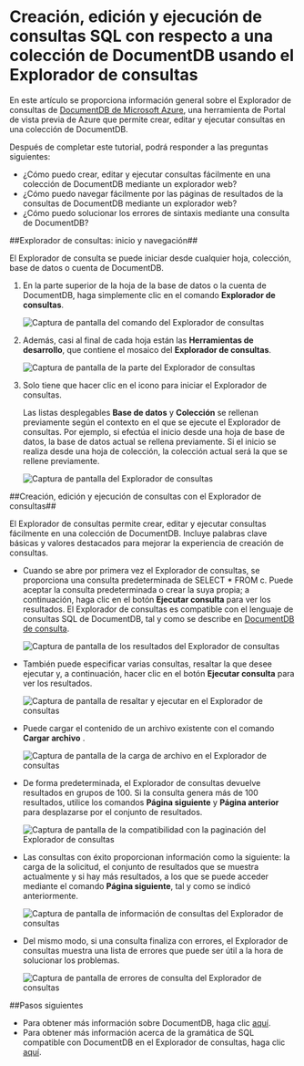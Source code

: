 <properties 
	pageTitle="Creación, edición y ejecución de consultas SQL con respecto a una colección de DocumentDB usando el Explorador de consultas | Azure" 
	description="Obtenga información sobre el Explorador de consultas de DocumentDB, una herramienta del Portal de vista previa de Azure que permite crear, editar y ejecutar consultas SQL con respecto a una colección de DocumentDB." 
	services="documentdb" 
	authors="stephbaron" 
	manager="johnmac" 
	editor="monicar" 
	documentationCenter=""/>

<tags 
	ms.service="documentdb" 
	ms.workload="data-services" 
	ms.tgt_pltfrm="na" 
	ms.devlang="na" 
	ms.topic="get-started-article"
	ms.date="06/10/2015" 
	ms.author="stbaro"/>

# Creación, edición y ejecución de consultas SQL con respecto a una colección de DocumentDB usando el Explorador de consultas #

En este artículo se proporciona información general sobre el Explorador de consultas de [DocumentDB de Microsoft Azure](http://azure.microsoft.com/services/documentdb/), una herramienta de Portal de vista previa de Azure que permite crear, editar y ejecutar consultas en una colección de DocumentDB.

Después de completar este tutorial, podrá responder a las preguntas siguientes:

-	¿Cómo puedo crear, editar y ejecutar consultas fácilmente en una colección de DocumentDB mediante un explorador web?
-	¿Cómo puedo navegar fácilmente por las páginas de resultados de la consultas de DocumentDB mediante un explorador web?
-	¿Cómo puedo solucionar los errores de sintaxis mediante una consulta de DocumentDB? 

##<a id="Launch"></a>Explorador de consultas: inicio y navegación##

El Explorador de consulta se puede iniciar desde cualquier hoja, colección, base de datos o cuenta de DocumentDB.
  
1. En la parte superior de la hoja de la base de datos o la cuenta de DocumentDB, haga simplemente clic en el comando **Explorador de consultas**.

	![Captura de pantalla del comando del Explorador de consultas](./media/documentdb-query-collections-query-explorer/queryexplorercommand.png)

2. Además, casi al final de cada hoja están las **Herramientas de desarrollo**, que contiene el mosaico del **Explorador de consultas**.
	
	![Captura de pantalla de la parte del Explorador de consultas](./media/documentdb-query-collections-query-explorer/queryexplorerpart.png)

2. Solo tiene que hacer clic en el icono para iniciar el Explorador de consultas.

	Las listas desplegables **Base de datos** y **Colección** se rellenan previamente según el contexto en el que se ejecute el Explorador de consultas. Por ejemplo, si efectúa el inicio desde una hoja de base de datos, la base de datos actual se rellena previamente. Si el inicio se realiza desde una hoja de colección, la colección actual será la que se rellene previamente.

	![Captura de pantalla del Explorador de consultas](./media/documentdb-query-collections-query-explorer/queryexplorerinitial.png)

##<a id="Create"></a>Creación, edición y ejecución de consultas con el Explorador de consultas##

El Explorador de consultas permite crear, editar y ejecutar consultas fácilmente en una colección de DocumentDB. Incluye palabras clave básicas y valores destacados para mejorar la experiencia de creación de consultas.

- Cuando se abre por primera vez el Explorador de consultas, se proporciona una consulta predeterminada de SELECT * FROM c. Puede aceptar la consulta predeterminada o crear la suya propia; a continuación, haga clic en el botón **Ejecutar consulta** para ver los resultados. El Explorador de consultas es compatible con el lenguaje de consultas SQL de DocumentDB, tal y como se describe en [DocumentDB de consulta](documentdb-sql-query.md).

	![Captura de pantalla de los resultados del Explorador de consultas](./media/documentdb-query-collections-query-explorer/queryresults1.png)

- También puede especificar varias consultas, resaltar la que desee ejecutar y, a continuación, hacer clic en el botón **Ejecutar consulta** para ver los resultados.

	![Captura de pantalla de resaltar y ejecutar en el Explorador de consultas](./media/documentdb-query-collections-query-explorer/queryexplorerhighlightandrun.png)

- Puede cargar el contenido de un archivo existente con el comando **Cargar archivo** .

	![Captura de pantalla de la carga de archivo en el Explorador de consultas](./media/documentdb-query-collections-query-explorer/loadqueryfile.png)

- De forma predeterminada, el Explorador de consultas devuelve resultados en grupos de 100. Si la consulta genera más de 100 resultados, utilice los comandos **Página siguiente** y **Página anterior** para desplazarse por el conjunto de resultados.

	![Captura de pantalla de la compatibilidad con la paginación del Explorador de consultas](./media/documentdb-query-collections-query-explorer/queryresultspagination.png)

- Las consultas con éxito proporcionan información como la siguiente: la carga de la solicitud, el conjunto de resultados que se muestra actualmente y si hay más resultados, a los que se puede acceder mediante el comando **Página siguiente**, tal y como se indicó anteriormente.

	![Captura de pantalla de información de consultas del Explorador de consultas](./media/documentdb-query-collections-query-explorer/queryinformation.png)

- Del mismo modo, si una consulta finaliza con errores, el Explorador de consultas muestra una lista de errores que puede ser útil a la hora de solucionar los problemas.

	![Captura de pantalla de errores de consulta del Explorador de consultas](./media/documentdb-query-collections-query-explorer/queryerror.png)

##<a name="NextSteps"></a>Pasos siguientes

- Para obtener más información sobre DocumentDB, haga clic [aquí](http://azure.com/docdb).
- Para obtener más información acerca de la gramática de SQL compatible con DocumentDB en el Explorador de consultas, haga clic [aquí](documentdb-sql-query.md).
 

<!---HONumber=July15_HO3-->